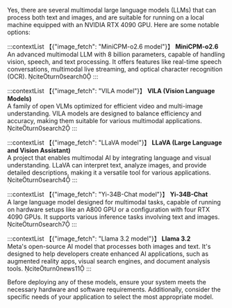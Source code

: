 Yes, there are several multimodal large language models (LLMs) that can process both text and images, and are suitable for running on a local machine equipped with an NVIDIA RTX 4090 GPU. Here are some notable options:

:::contextList
【{"image_fetch": "MiniCPM-o2.6 model"}】
**MiniCPM-o2.6**  
An advanced multimodal LLM with 8 billion parameters, capable of handling vision, speech, and text processing. It offers features like real-time speech conversations, multimodal live streaming, and optical character recognition (OCR). citeturn0search0
:::

:::contextList
【{"image_fetch": "VILA model"}】
**VILA (Vision Language Models)**  
A family of open VLMs optimized for efficient video and multi-image understanding. VILA models are designed to balance efficiency and accuracy, making them suitable for various multimodal applications. citeturn0search2
:::

:::contextList
【{"image_fetch": "LLaVA model"}】
**LLaVA (Large Language and Vision Assistant)**  
A project that enables multimodal AI by integrating language and visual understanding. LLaVA can interpret text, analyze images, and provide detailed descriptions, making it a versatile tool for various applications. citeturn0search4
:::

:::contextList
【{"image_fetch": "Yi-34B-Chat model"}】
**Yi-34B-Chat**  
A large language model designed for multimodal tasks, capable of running on hardware setups like an A800 GPU or a configuration with four RTX 4090 GPUs. It supports various inference tasks involving text and images. citeturn0search7
:::

:::contextList
【{"image_fetch": "Llama 3.2 model"}】
**Llama 3.2**  
Meta's open-source AI model that processes both images and text. It's designed to help developers create enhanced AI applications, such as augmented reality apps, visual search engines, and document analysis tools. citeturn0news11
:::

Before deploying any of these models, ensure your system meets the necessary hardware and software requirements. Additionally, consider the specific needs of your application to select the most appropriate model. 